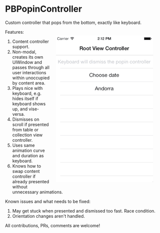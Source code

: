 # PBPopinController

Custom controller that pops from the bottom, exactly like keyboard.

<img src="https://raw.githubusercontent.com/pronebird/PBPopinController/master/README%20Images/PopinController.gif" align="right" vspace="20" hspace="20">

Features:

1. Content controller support.
2. Non-modal, creates its own UIWindow and passes through all user interactions within unoccupied by content area.
3. Plays nice with keyboard, e.g. hides itself if keyboard shows up, and vise-versa.
4. Dismisses on scroll if presented from table or collection view controller.
5. Uses same animation curve and duration as keyboard.
6. Knows how to swap content controller if already presented without unnecessary animations.

Known issues and what needs to be fixed:

1. May get stuck when presented and dismissed too fast. Race condition.
2. Orientation changes aren't handled.

All contributions, PRs, comments are welcome!

